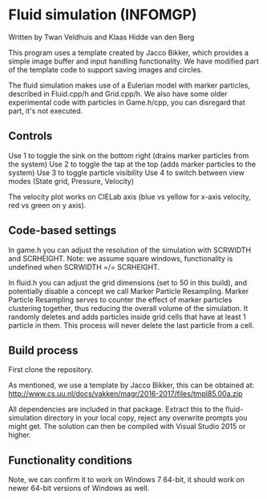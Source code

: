 # Fluid simulation (INFOMGP)

Written by Twan Veldhuis and Klaas Hidde van den Berg

This program uses a template created by Jacco Bikker, which provides a simple image buffer and input handling functionality.
We have modified part of the template code to support saving images and circles.

The fluid simulation makes use of a Eulerian model with marker particles, described in Fluid.cpp/h and Grid.cpp/h.
We also have some older experimental code with particles in Game.h/cpp, you can disregard that part, it's not executed.

## Controls
Use 1 to toggle the sink on the bottom right (drains marker particles from the system)
Use 2 to toggle the tap at the top (adds marker particles to the system)
Use 3 to toggle particle visibility
Use 4 to switch between view modes (State grid, Pressure, Velocity)

The velocity plot works on CIELab axis (blue vs yellow for x-axis velocity, red vs green on y axis).

## Code-based settings
In game.h you can adjust the resolution of the simulation with SCRWIDTH and SCRHEIGHT. Note: we assume square windows, functionality is undefined when SCRWIDTH =/= SCRHEIGHT.

In fluid.h you can adjust the grid dimensions (set to 50 in this build), and potentially disable a concept we call Marker Particle Resampling. Marker Particle Resampling serves to counter the effect of marker particles clustering together, thus reducing the overall volume of the simulation. It randomly deletes and adds particles inside grid cells that have at least 1 particle in them. This process will never delete the last particle from a cell.

## Build process
First clone the repository.

As mentioned, we use a template by Jacco Bikker, this can be obtained at:
http://www.cs.uu.nl/docs/vakken/magr/2016-2017/files/tmpl85.00a.zip

All dependencies are included in that package. Extract this to the fluid-simulation directory in your local copy, reject any overwrite prompts you might get.
The solution can then be compiled with Visual Studio 2015 or higher.

## Functionality conditions

Note, we can confirm it to work on Windows 7 64-bit, it should work on newer 64-bit versions of Windows as well.
